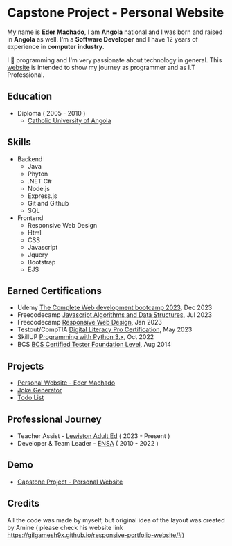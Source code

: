 # Capstone Project - Personal Website
My name is **Eder Machado**, I am **Angola** national and I was born and raised in **Angola** as well. I'm a **Software Developer** and I have 12 years of experience in **computer industry**.

I 💙 programming and I'm very passionate about technology in general. This [website](https://domcorleone.github.io/capstone-project-eder-machado-personal-website/) is intended to show my journey as programmer and as I.T Professional.

## Education

- Diploma ( 2005 - 2010 )
   + [Catholic University of Angola](https://ucan.persistec.com/)

## Skills

- Backend
   + Java
   + Phyton
   + .NET C#
   + Node.js
   + Express.js
   + Git and Github
   + SQL
- Frontend
   + Responsive Web Design
   + Html
   + CSS
   + Javascript
   + Jquery
   + Bootstrap
   + EJS

## Earned Certifications

- Udemy [ The Complete Web development bootcamp 2023](https://www.udemy.com/certificate/UC-2bca95ad-d89c-437f-bd08-0ef5bccac02c/), Dec 2023
- Freecodecamp [Javascript Algorithms and Data Structures](https://www.freecodecamp.org/certification/domcorleone/javascript-algorithms-and-data-structures), Jul 2023
- Freecodecamp [Responsive Web Design](https://www.freecodecamp.org/certification/domcorleone/responsive-web-design), Jan 2023
- Testout/CompTIA [Digital Literacy Pro Certification](https://certification.testout.com/managecert?certificateID=6-1C6-V4JFFQ), May 2023
- SkillUP [Programming with Python 3.x](https://www.simplilearn.com/skillup-certificate-landing?token=eyJjb3Vyc2VfaWQiOiIxMTY5IiwiY2VydGlmaWNhdGVfdXJsIjoiaHR0cHM6XC9cL2NlcnRpZmljYXRlcy5zaW1wbGljZG4ubmV0XC9zaGFyZVwvdGh1bWJfMzg2ODcyOV8xNjY2MjIwMTkyLnBuZyIsInVzZXJuYW1lIjoiRWRlciBMb3VyZW5cdTAwZTdvIE1hY2hhZG8ifQ&utm_source=shared-certificate&utm_medium=app_lms&utm_campaign=shared-certificate-promotion&referrer=https%3A%2F%2Fcertificates.simplicdn.net%2Fshare%2Fthumb_3868729_1666220192.png&_branch_match_id=1221249195613724246&_branch_referrer=H4sIAAAAAAAAA8soKSkottLXL87MLcjJ1EssKNDLyczL1i8qT07PCYwyzChNAgCvo6ggIwAAAA%3D%3D), Oct 2022
- BCS [BCS Certified Tester Foundation Level](https://eprofessional.bcs.org/Portal/eCertCheck), Aug 2014

## Projects

- [Personal Website - Eder Machado](https://domcorleone.github.io/capstone-project-eder-machado-personal-website/)
- [Joke Generator](https://github.com/domcorleone/capstone-project-joke-generator)
- [Todo List](https://github.com/domcorleone/capstone-project-todolist)
## Professional Journey

* Teacher Assist - [Lewiston Adult Ed](https://lewiston.maineadulted.org/) ( 2023 - Present )
* Developer & Team Leader - [ENSA](https://www.ensa.co.ao/) ( 2010 - 2022 )

## Demo

- [Capstone Project - Personal Website](https://domcorleone.github.io/capstone-project-eder-machado-personal-website/)

## Credits

All the code was made by myself, but original idea of the layout was created by Amine ( please check his website link https://gilgamesh9x.github.io/responsive-portfolio-website/#)

